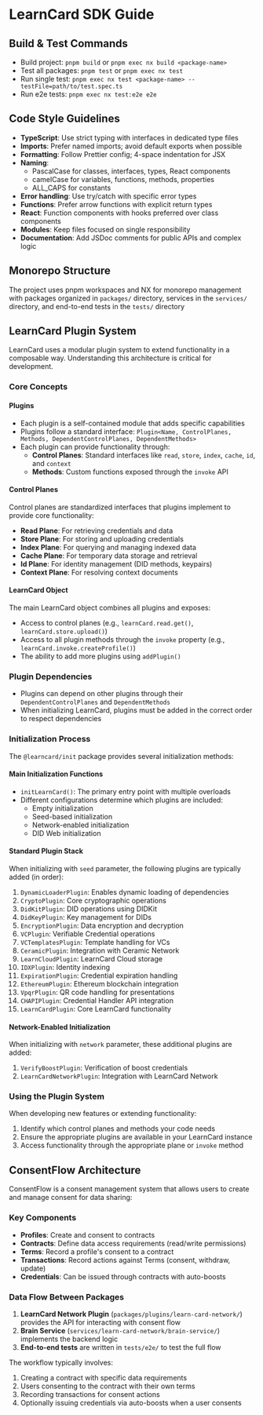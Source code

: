 # LearnCard SDK Guide

## Build & Test Commands
- Build project: `pnpm build` or `pnpm exec nx build <package-name>`
- Test all packages: `pnpm test` or `pnpm exec nx test`
- Run single test: `pnpm exec nx test <package-name> --testFile=path/to/test.spec.ts`
- Run e2e tests: `pnpm exec nx test:e2e e2e`

## Code Style Guidelines
- **TypeScript**: Use strict typing with interfaces in dedicated type files
- **Imports**: Prefer named imports; avoid default exports when possible
- **Formatting**: Follow Prettier config; 4-space indentation for JSX
- **Naming**:
  - PascalCase for classes, interfaces, types, React components
  - camelCase for variables, functions, methods, properties
  - ALL_CAPS for constants
- **Error handling**: Use try/catch with specific error types
- **Functions**: Prefer arrow functions with explicit return types
- **React**: Function components with hooks preferred over class components
- **Modules**: Keep files focused on single responsibility 
- **Documentation**: Add JSDoc comments for public APIs and complex logic

## Monorepo Structure
The project uses pnpm workspaces and NX for monorepo management with packages organized in `packages/` directory, services in the `services/` directory, and end-to-end tests in the `tests/` directory

## LearnCard Plugin System

LearnCard uses a modular plugin system to extend functionality in a composable way. Understanding this architecture is critical for development.

### Core Concepts

#### Plugins
- Each plugin is a self-contained module that adds specific capabilities
- Plugins follow a standard interface: `Plugin<Name, ControlPlanes, Methods, DependentControlPlanes, DependentMethods>`
- Each plugin can provide functionality through:
  - **Control Planes**: Standard interfaces like `read`, `store`, `index`, `cache`, `id`, and `context`
  - **Methods**: Custom functions exposed through the `invoke` API

#### Control Planes
Control planes are standardized interfaces that plugins implement to provide core functionality:
- **Read Plane**: For retrieving credentials and data
- **Store Plane**: For storing and uploading credentials
- **Index Plane**: For querying and managing indexed data
- **Cache Plane**: For temporary data storage and retrieval
- **Id Plane**: For identity management (DID methods, keypairs)
- **Context Plane**: For resolving context documents

#### LearnCard Object
The main LearnCard object combines all plugins and exposes:
- Access to control planes (e.g., `learnCard.read.get()`, `learnCard.store.upload()`)
- Access to all plugin methods through the `invoke` property (e.g., `learnCard.invoke.createProfile()`)
- The ability to add more plugins using `addPlugin()`

### Plugin Dependencies
- Plugins can depend on other plugins through their `DependentControlPlanes` and `DependentMethods`
- When initializing LearnCard, plugins must be added in the correct order to respect dependencies

### Initialization Process

The `@learncard/init` package provides several initialization methods:

#### Main Initialization Functions
- `initLearnCard()`: The primary entry point with multiple overloads
- Different configurations determine which plugins are included:
  - Empty initialization
  - Seed-based initialization
  - Network-enabled initialization
  - DID Web initialization

#### Standard Plugin Stack
When initializing with `seed` parameter, the following plugins are typically added (in order):
1. `DynamicLoaderPlugin`: Enables dynamic loading of dependencies
2. `CryptoPlugin`: Core cryptographic operations
3. `DidKitPlugin`: DID operations using DIDKit
4. `DidKeyPlugin`: Key management for DIDs
5. `EncryptionPlugin`: Data encryption and decryption
6. `VCPlugin`: Verifiable Credential operations
7. `VCTemplatesPlugin`: Template handling for VCs
8. `CeramicPlugin`: Integration with Ceramic Network
9. `LearnCloudPlugin`: LearnCard Cloud storage
10. `IDXPlugin`: Identity indexing
11. `ExpirationPlugin`: Credential expiration handling
12. `EthereumPlugin`: Ethereum blockchain integration
13. `VpqrPlugin`: QR code handling for presentations
14. `CHAPIPlugin`: Credential Handler API integration
15. `LearnCardPlugin`: Core LearnCard functionality

#### Network-Enabled Initialization
When initializing with `network` parameter, these additional plugins are added:
1. `VerifyBoostPlugin`: Verification of boost credentials
2. `LearnCardNetworkPlugin`: Integration with LearnCard Network

### Using the Plugin System
When developing new features or extending functionality:
1. Identify which control planes and methods your code needs
2. Ensure the appropriate plugins are available in your LearnCard instance
3. Access functionality through the appropriate plane or `invoke` method

## ConsentFlow Architecture
ConsentFlow is a consent management system that allows users to create and manage consent for data sharing:

### Key Components
- **Profiles**: Create and consent to contracts
- **Contracts**: Define data access requirements (read/write permissions)
- **Terms**: Record a profile's consent to a contract
- **Transactions**: Record actions against Terms (consent, withdraw, update)
- **Credentials**: Can be issued through contracts with auto-boosts

### Data Flow Between Packages
1. **LearnCard Network Plugin** (`packages/plugins/learn-card-network/`) provides the API for interacting with consent flow
2. **Brain Service** (`services/learn-card-network/brain-service/`) implements the backend logic
3. **End-to-end tests** are written in `tests/e2e/` to test the full flow

The workflow typically involves:
1. Creating a contract with specific data requirements
2. Users consenting to the contract with their own terms
3. Recording transactions for consent actions
4. Optionally issuing credentials via auto-boosts when a user consents
